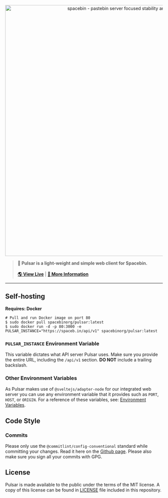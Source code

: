 <p align="center">
  <img
    width="800"
    src="https://github.com/spacebin-org/wiki/blob/master/assets/spacebin-text-logo/github-banner.png?raw=true"
    alt="spacebin - pastebin server focused stability and maintainability"
  />
</p>

> **🔭 Pulsar is a light-weight and simple web client for Spacebin.** \
> \
> [**🌎 View Live**](https://spaceb.in) | [**🚀 More Information**](https://github.com/spacebin-org/spacebin#readme)

---

## Self-hosting

**Requires: Docker**

```
# Pull and run Docker image on port 80
$ sudo docker pull spacebinorg/pulsar:latest
$ sudo docker run -d -p 80:3000 -e PULSAR_INSTANCE="https://spaceb.in/api/v1" spacebinorg/pulsar:latest
```

### `PULSAR_INSTANCE` Environment Variable

This variable dictates what API server Pulsar uses. Make sure you provide the entire URL, including the `/api/v1` section. **DO NOT** include a trailing backslash.

### Other Environment Variables

As Pulsar makes use of `@sveltejs/adapter-node` for our integrated web server you can use any environment variable that it provides such as `PORT`, `HOST`, or `ORIGIN`. For a reference of these variables, see: [Environment Variables](https://github.com/sveltejs/kit/tree/master/packages/adapter-node#environment-variables).

## Code Style

### Commits

Please only use the `@commitlint/config-conventional` standard while committing your changes. Read it here on the [Github page](https://github.com/conventional-changelog/commitlint/tree/master/%40commitlint/config-conventional). Please also make sure you sign all your commits with GPG.

## License

Pulsar is made available to the public under the terms of the MIT license. A copy of this license can be found in [LICENSE](LICENSE) file included in this repository.
